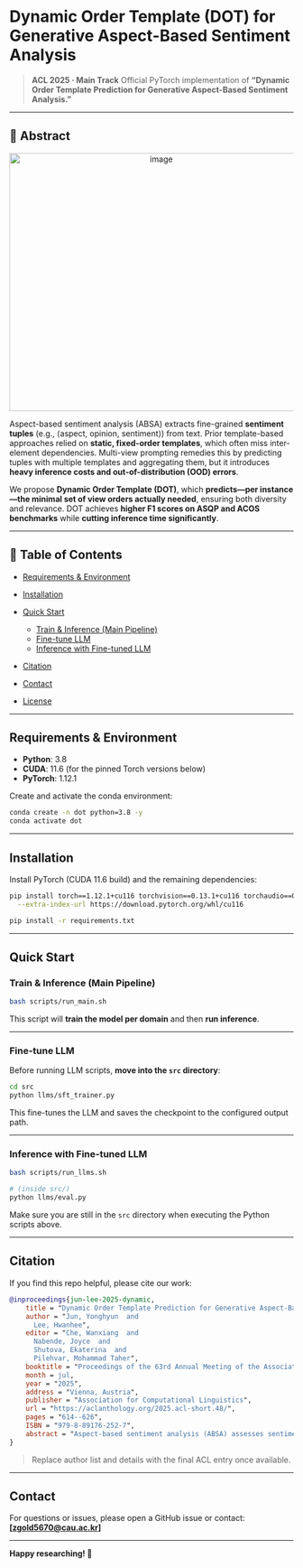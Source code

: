 # Dynamic Order Template (DOT) for Generative Aspect-Based Sentiment Analysis

> **ACL 2025 · Main Track**
> Official PyTorch implementation of **“Dynamic Order Template Prediction for Generative Aspect-Based Sentiment Analysis.”**

---

## 📌 Abstract
<p align="center">
  <img src="https://github.com/user-attachments/assets/979657a2-292d-4aa2-a111-c98195a185da" width="523" height="457" alt="image" />
</p>


Aspect-based sentiment analysis (ABSA) extracts fine-grained **sentiment tuples** (e.g., ⟨aspect, opinion, sentiment⟩) from text. Prior template-based approaches relied on **static, fixed-order templates**, which often miss inter-element dependencies. Multi-view prompting remedies this by predicting tuples with multiple templates and aggregating them, but it introduces **heavy inference costs and out-of-distribution (OOD) errors**.

We propose **Dynamic Order Template (DOT)**, which **predicts—per instance—the minimal set of view orders actually needed**, ensuring both diversity and relevance. DOT achieves **higher F1 scores on ASQP and ACOS benchmarks** while **cutting inference time significantly**.

---

## 🧭 Table of Contents

* [Requirements & Environment](#requirements--environment)
* [Installation](#installation)
* [Quick Start](#quick-start)

  * [Train & Inference (Main Pipeline)](#train--inference-main-pipeline)
  * [Fine-tune LLM](#fine-tune-llm)
  * [Inference with Fine-tuned LLM](#inference-with-fine-tuned-llm)
* [Citation](#citation)
* [Contact](#contact)
* [License](#license)

---

## Requirements & Environment

* **Python**: 3.8
* **CUDA**: 11.6 (for the pinned Torch versions below)
* **PyTorch**: 1.12.1

Create and activate the conda environment:

```bash
conda create -n dot python=3.8 -y
conda activate dot
```

---

## Installation

Install PyTorch (CUDA 11.6 build) and the remaining dependencies:

```bash
pip install torch==1.12.1+cu116 torchvision==0.13.1+cu116 torchaudio==0.12.1 \
  --extra-index-url https://download.pytorch.org/whl/cu116

pip install -r requirements.txt
```

---

## Quick Start

### Train & Inference (Main Pipeline)

```bash
bash scripts/run_main.sh
```

This script will **train the model per domain** and then **run inference**.

---

### Fine-tune LLM

Before running LLM scripts, **move into the `src` directory**:

```bash
cd src
python llms/sft_trainer.py
```

This fine-tunes the LLM and saves the checkpoint to the configured output path.

---

### Inference with Fine-tuned LLM

```bash
bash scripts/run_llms.sh

# (inside src/)
python llms/eval.py
```

Make sure you are still in the `src` directory when executing the Python scripts above.

---

## Citation

If you find this repo helpful, please cite our work:

```bibtex
@inproceedings{jun-lee-2025-dynamic,
    title = "Dynamic Order Template Prediction for Generative Aspect-Based Sentiment Analysis",
    author = "Jun, Yonghyun  and
      Lee, Hwanhee",
    editor = "Che, Wanxiang  and
      Nabende, Joyce  and
      Shutova, Ekaterina  and
      Pilehvar, Mohammad Taher",
    booktitle = "Proceedings of the 63rd Annual Meeting of the Association for Computational Linguistics (Volume 2: Short Papers)",
    month = jul,
    year = "2025",
    address = "Vienna, Austria",
    publisher = "Association for Computational Linguistics",
    url = "https://aclanthology.org/2025.acl-short.48/",
    pages = "614--626",
    ISBN = "979-8-89176-252-7",
    abstract = "Aspect-based sentiment analysis (ABSA) assesses sentiments towards specific aspects within texts, resulting in detailed sentiment tuples.Previous ABSA models often used static templates to predict all the elements in the tuples, and these models often failed to accurately capture dependencies between elements. Multi-view prompting method improves the performance of ABSA by predicting tuples with various templates and then assembling the results. However, this method suffers from inefficiencies and out-of-distribution errors. In this paper, we propose a Dynamic Order Template (DOT) method for ABSA, which dynamically creates an order template that contains only the necessary views for each instance. Ensuring the diverse and relevant view generation, our proposed method improves F1 scores on ASQP and ACOS datasets while significantly reducing inference time."
}
```

> Replace author list and details with the final ACL entry once available.

---

## Contact

For questions or issues, please open a GitHub issue or contact: **\[zgold5670@cau.ac.kr]**

---

**Happy researching! 🚀**

